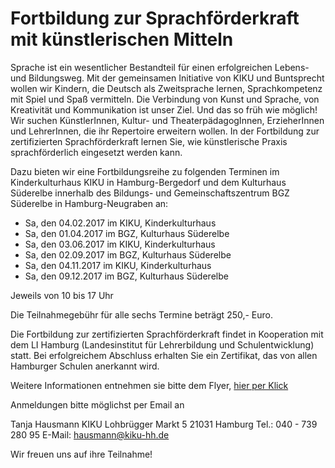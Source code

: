 # Fortbildung zur Sprachförderkraft mit künstlerischen Mitteln

Sprache ist ein wesentlicher Bestandteil für einen erfolgreichen Lebens-
und Bildungsweg. Mit der gemeinsamen Initiative von KIKU und Buntsprecht
wollen wir Kindern, die Deutsch als Zweitsprache lernen, Sprachkompetenz
mit Spiel und Spaß vermitteln. Die Verbindung von Kunst und Sprache, von
Kreativität und Kommunikation ist unser Ziel. Und das so früh wie
möglich! Wir suchen KünstlerInnen, Kultur- und TheaterpädagogInnen,
ErzieherInnen und LehrerInnen, die ihr Repertoire erweitern wollen. In
der Fortbildung zur zertifizierten Sprachförderkraft lernen Sie, wie
künstlerische Praxis sprachförderlich eingesetzt werden kann.

Dazu bieten wir eine Fortbildungsreihe zu folgenden Terminen im
Kinderkulturhaus KIKU in Hamburg-Bergedorf und dem Kulturhaus Süderelbe
innerhalb des Bildungs- und Gemeinschaftszentrum BGZ Süderelbe in
Hamburg-Neugraben an:

-   Sa, den 04.02.2017 im KIKU, Kinderkulturhaus
-   Sa, den 01.04.2017 im BGZ, Kulturhaus Süderelbe
-   Sa, den 03.06.2017 im KIKU, Kinderkulturhaus
-   Sa, den 02.09.2017 im BGZ, Kulturhaus Süderelbe
-   Sa, den 04.11.2017 im KIKU, Kinderkulturhaus
-   Sa, den 09.12.2017 im BGZ, Kulturhaus Süderelbe

Jeweils von 10 bis 17 Uhr

Die Teilnahmegebühr für alle sechs Termine beträgt 250,- Euro.

Die Fortbildung zur zertifizierten Sprachförderkraft findet in
Kooperation mit dem LI Hamburg (Landesinstitut für Lehrerbildung und
Schulentwicklung) statt. Bei erfolgreichem Abschluss erhalten Sie ein
Zertifikat, das von allen Hamburger Schulen anerkannt wird.

Weitere Informationen entnehmen sie bitte dem Flyer, [hier per
Klick](/data/2016-11+Sprachf$C3$B6rder-Flyerv7b_rdz.pdf)

Anmeldungen bitte möglichst per Email an

Tanja Hausmann 
KIKU 
Lohbrügger Markt 5 
21031 Hamburg 
Tel.: 040 - 739 280 95 
E-Mail: <hausmann@kiku-hh.de>

Wir freuen uns auf ihre Teilnahme!
